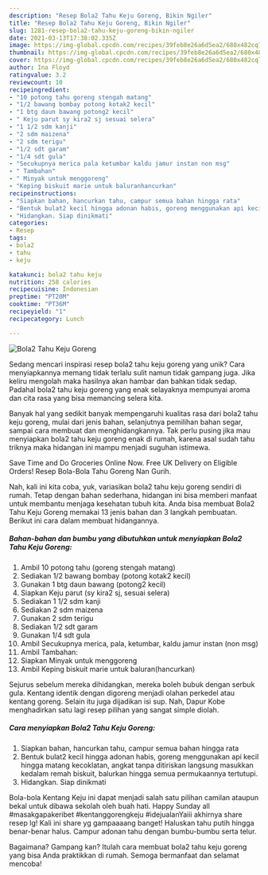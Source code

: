 ```yaml
---
description: "Resep Bola2 Tahu Keju Goreng, Bikin Ngiler"
title: "Resep Bola2 Tahu Keju Goreng, Bikin Ngiler"
slug: 1281-resep-bola2-tahu-keju-goreng-bikin-ngiler
date: 2021-03-13T17:38:02.335Z
image: https://img-global.cpcdn.com/recipes/39feb8e26a6d5ea2/680x482cq70/bola2-tahu-keju-goreng-foto-resep-utama.jpg
thumbnail: https://img-global.cpcdn.com/recipes/39feb8e26a6d5ea2/680x482cq70/bola2-tahu-keju-goreng-foto-resep-utama.jpg
cover: https://img-global.cpcdn.com/recipes/39feb8e26a6d5ea2/680x482cq70/bola2-tahu-keju-goreng-foto-resep-utama.jpg
author: Ina Floyd
ratingvalue: 3.2
reviewcount: 10
recipeingredient:
- "10 potong tahu goreng stengah matang"
- "1/2 bawang bombay potong kotak2 kecil"
- "1 btg daun bawang potong2 kecil"
- " Keju parut sy kira2 sj sesuai selera"
- "1 1/2 sdm kanji"
- "2 sdm maizena"
- "2 sdm terigu"
- "1/2 sdt garam"
- "1/4 sdt gula"
- "Secukupnya merica pala ketumbar kaldu jamur instan non msg"
- " Tambahan"
- " Minyak untuk menggoreng"
- "Keping biskuit marie untuk baluranhancurkan"
recipeinstructions:
- "Siapkan bahan, hancurkan tahu, campur semua bahan hingga rata"
- "Bentuk bulat2 kecil hingga adonan habis, goreng menggunakan api kecil hingga matang kecoklatan, angkat tanpa ditiriskan langsung masukkan kedalam remah biskuit, balurkan hingga semua permukaannya tertutupi."
- "Hidangkan. Siap dinikmati"
categories:
- Resep
tags:
- bola2
- tahu
- keju

katakunci: bola2 tahu keju 
nutrition: 258 calories
recipecuisine: Indonesian
preptime: "PT20M"
cooktime: "PT36M"
recipeyield: "1"
recipecategory: Lunch

---
```



![Bola2 Tahu Keju Goreng](https://img-global.cpcdn.com/recipes/39feb8e26a6d5ea2/680x482cq70/bola2-tahu-keju-goreng-foto-resep-utama.jpg)

Sedang mencari inspirasi resep bola2 tahu keju goreng yang unik? Cara menyiapkannya memang tidak terlalu sulit namun tidak gampang juga. Jika keliru mengolah maka hasilnya akan hambar dan bahkan tidak sedap. Padahal bola2 tahu keju goreng yang enak selayaknya mempunyai aroma dan cita rasa yang bisa memancing selera kita.

Banyak hal yang sedikit banyak mempengaruhi kualitas rasa dari bola2 tahu keju goreng, mulai dari jenis bahan, selanjutnya pemilihan bahan segar, sampai cara membuat dan menghidangkannya. Tak perlu pusing jika mau menyiapkan bola2 tahu keju goreng enak di rumah, karena asal sudah tahu triknya maka hidangan ini mampu menjadi suguhan istimewa.

Save Time and Do Groceries Online Now. Free UK Delivery on Eligible Orders! Resep Bola-Bola Tahu Goreng Nan Gurih.


Nah, kali ini kita coba, yuk, variasikan bola2 tahu keju goreng sendiri di rumah. Tetap dengan bahan sederhana, hidangan ini bisa memberi manfaat untuk membantu menjaga kesehatan tubuh kita. Anda bisa membuat Bola2 Tahu Keju Goreng memakai 13 jenis bahan dan 3 langkah pembuatan. Berikut ini cara dalam membuat hidangannya.

<!--inarticleads1-->

##### Bahan-bahan dan bumbu yang dibutuhkan untuk menyiapkan Bola2 Tahu Keju Goreng:

1. Ambil 10 potong tahu (goreng stengah matang)
1. Sediakan 1/2 bawang bombay (potong kotak2 kecil)
1. Gunakan 1 btg daun bawang (potong2 kecil)
1. Siapkan  Keju parut (sy kira2 sj, sesuai selera)
1. Sediakan 1 1/2 sdm kanji
1. Sediakan 2 sdm maizena
1. Gunakan 2 sdm terigu
1. Sediakan 1/2 sdt garam
1. Gunakan 1/4 sdt gula
1. Ambil Secukupnya merica, pala, ketumbar, kaldu jamur instan (non msg)
1. Ambil  Tambahan:
1. Siapkan  Minyak untuk menggoreng
1. Ambil Keping biskuit marie untuk baluran(hancurkan)


Sejurus sebelum mereka dihidangkan, mereka boleh bubuk dengan serbuk gula. Kentang identik dengan digoreng menjadi olahan perkedel atau kentang goreng. Selain itu juga dijadikan isi sup. Nah, Dapur Kobe menghadirkan satu lagi resep pilihan yang sangat simple diolah. 

<!--inarticleads2-->

##### Cara menyiapkan Bola2 Tahu Keju Goreng:

1. Siapkan bahan, hancurkan tahu, campur semua bahan hingga rata
1. Bentuk bulat2 kecil hingga adonan habis, goreng menggunakan api kecil hingga matang kecoklatan, angkat tanpa ditiriskan langsung masukkan kedalam remah biskuit, balurkan hingga semua permukaannya tertutupi.
1. Hidangkan. Siap dinikmati


Bola-bola Kentang Keju ini dapat menjadi salah satu pilihan camilan ataupun bekal untuk dibawa sekolah oleh buah hati. Happy Sunday all ️#masakgapakeribet #kentanggorengkeju #idejualanYaiii akhirnya share resep lg! Kali ini share yg gampaaaang banget! Haluskan tahu putih hingga benar-benar halus. Campur adonan tahu dengan bumbu-bumbu serta telur. 

Bagaimana? Gampang kan? Itulah cara membuat bola2 tahu keju goreng yang bisa Anda praktikkan di rumah. Semoga bermanfaat dan selamat mencoba!
